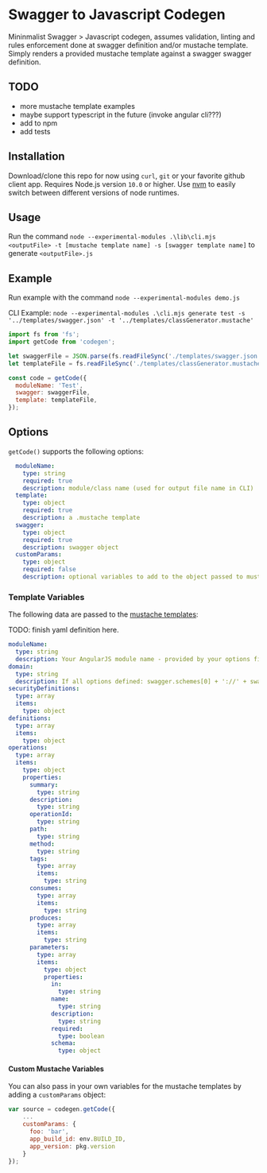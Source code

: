 # Swagger to Javascript Codegen
Mininmalist Swagger > Javascript codegen, assumes validation, linting and rules enforcement done at swagger definition and/or mustache template. Simply renders a provided mustache template against a swagger swagger definition.

## TODO
- more mustache template examples
- maybe support typescript in the future (invoke angular cli???)
- add to npm
- add tests

## Installation
Download/clone this repo for now using `curl`, `git` or your favorite github client app. Requires Node.js version `10.0` or higher. Use [nvm](https://github.com/creationix/nvm) to easily switch between different versions of node runtimes.

## Usage

Run the command `node --experimental-modules .\lib\cli.mjs <outputFile> -t [mustache template name] -s [swagger template name]` to generate `<outputFile>.js`

## Example

Run example with the command `node --experimental-modules demo.js`

CLI Example: `node --experimental-modules .\cli.mjs generate test -s '../templates/swagger.json' -t '../templates/classGenerator.mustache'`

```javascript
import fs from 'fs';
import getCode from 'codegen';

let swaggerFile = JSON.parse(fs.readFileSync('./templates/swagger.json', 'utf-8'));
let templateFile = fs.readFileSync('./templates/classGenerator.mustache', 'utf-8');

const code = getCode({
  moduleName: 'Test',
  swagger: swaggerFile,
  template: templateFile,
});
```

## Options
`getCode()` supports the following options:

```yaml
  moduleName:
    type: string
    required: true
    description: module/class name (used for output file name in CLI)
  template:
    type: object
    required: true
    description: a .mustache template
  swagger:
    type: object
    required: true
    description: swagger object
  customParams:
    type: object
    required: false
    description: optional variables to add to the object passed to mustache
```

### Template Variables
The following data are passed to the [mustache templates](https://github.com/janl/mustache.js):

TODO: finish yaml definition here.

```yaml
moduleName:
  type: string
  description: Your AngularJS module name - provided by your options field
domain:
  type: string
  description: If all options defined: swagger.schemes[0] + '://' + swagger.host + swagger.basePath
securityDefinitions:
  type: array
  items:
    type: object
definitions:
  type: array
  items:
    type: object
operations:
  type: array
  items:
    type: object
    properties:
      summary:
        type: string
      description:
        type: string
      operationId:
        type: string
      path:
        type: string
      method:
        type: string
      tags:
        type: array
        items:
          type: string
      consumes:
        type: array
        items:
          type: string
      produces:
        type: array
        items:
          type: string
      parameters:
        type: array
        items:
          type: object
          properties:
            in:
              type: string
            name:
              type: string
            description:
              type: string
            required:
              type: boolean
            schema:
              type: object
```

#### Custom Mustache Variables
You can also pass in your own variables for the mustache templates by adding a `customParams` object:

```javascript
var source = codegen.getCode({
    ...
    customParams: {
      foo: 'bar',
      app_build_id: env.BUILD_ID,
      app_version: pkg.version
    }
});
```

